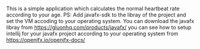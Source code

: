 This is a simple application which calculates the normal heartbeat rate according to your age.
PS: Add javafx-sdk to the libray of the project and set the VM accoding to your operating system.
You can download the javafx libray from https://gluonhq.com/products/javafx/
you can see how to setup intellij for your javafx project according to your operating system from https://openjfx.io/openjfx-docs/